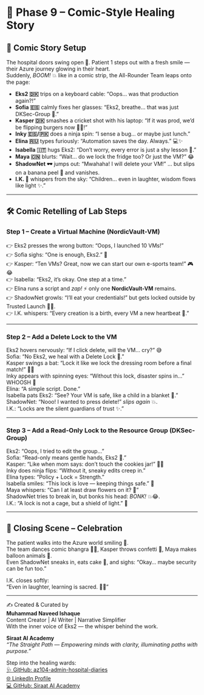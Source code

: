 # 🎨 Phase 9 – Comic-Style Healing Story

## 🌟 Comic Story Setup
The hospital doors swing open 🌸. Patient 1 steps out with a fresh smile — their Azure journey glowing in their heart.  
Suddenly, *BOOM!* 💥 like in a comic strip, the All-Rounder Team leaps onto the page:  

- **Eks2 🇩🇰** trips on a keyboard cable: “Oops… was that production again?!”  
- **Sofia 🇪🇸** calmly fixes her glasses: “Eks2, breathe… that was just DKSec-Group 🌼.”  
- **Kasper 🇩🇰** smashes a cricket shot with his laptop: “If it was prod, we’d be flipping burgers now 🥖😂!”  
- **Inky 🇪🇸/🇵🇰** does a ninja spin: “I sense a bug… or maybe just lunch.”  
- **Elina 🇷🇺** types furiously: “Automation saves the day. Always.” 💻✨  
- **Isabella 🇮🇹** hugs Eks2: “Don’t worry, every error is just a shy lesson 🌷.”  
- **Maya 🇨🇳** blurts: “Wait… do we lock the fridge too? Or just the VM?” 😂  
- **ShadowNet 🕶️** jumps out: “Mwahaha! I will delete your VM!” … but slips on a banana peel 🍌 and vanishes.  
- **I.K. 🧢** whispers from the sky: “Children… even in laughter, wisdom flows like light ✨.”  

---

## 🛠️ Comic Retelling of Lab Steps

### Step 1 – Create a Virtual Machine (NordicVault-VM)
👉 Eks2 presses the wrong button: “Oops, I launched 10 VMs!”  
👉 Sofia sighs: “One is enough, Eks2.” 🌼  
👉 Kasper: “Ten VMs? Great, now we can start our own e-sports team!” 🎮😂  
👉 Isabella: “Eks2, it’s okay. One step at a time.”  
👉 Elina runs a script and *zap!* ⚡ only one **NordicVault-VM** remains.  
👉 ShadowNet growls: “I’ll eat your credentials!” but gets locked outside by Trusted Launch 🚪✨.  
👉 I.K. whispers: “Every creation is a birth, every VM a new heartbeat 🌸.”  

---

### Step 2 – Add a Delete Lock to the VM
Eks2 hovers nervously: “If I click delete, will the VM… cry?” 😅  
Sofia: “No Eks2, we heal with a Delete Lock 🌼.”  
Kasper swings a bat: “Lock it like we lock the dressing room before a final match!” 🏏😂  
Inky appears with spinning eyes: “Without this lock, disaster spins in…” WHOOSH 💨  
Elina: “A simple script. Done.”  
Isabella pats Eks2: “See? Your VM is safe, like a child in a blanket 🌷.”  
ShadowNet: “Nooo! I wanted to press delete!” *slips again* 💥.  
I.K.: “Locks are the silent guardians of trust ✨.”  

---

### Step 3 – Add a Read-Only Lock to the Resource Group (DKSec-Group)
Eks2: “Oops, I tried to edit the group…”  
Sofia: “Read-only means gentle hands, Eks2 🌸.”  
Kasper: “Like when mom says: don’t touch the cookies jar!” 🍪😂  
Inky does ninja flips: “Without it, sneaky edits creep in.”  
Elina types: “Policy + Lock = Strength.”  
Isabella smiles: “This lock is love — keeping things safe.” 🌼  
Maya whispers: “Can I at least draw flowers on it? 🌷”  
ShadowNet tries to break in, but bonks his head: *BONK!* 💥😂.  
I.K.: “A lock is not a cage, but a shield of light.” 🌟  

---

## 🎉 Closing Scene – Celebration
The patient walks into the Azure world smiling 🌸.  
The team dances comic bhangra 💃🕺, Kasper throws confetti 🎉, Maya makes balloon animals 🎈.  
Even ShadowNet sneaks in, eats cake 🎂, and sighs: “Okay… maybe security can be fun too.”  

I.K. closes softly:  
“Even in laughter, learning is sacred. 🌼✨”  

---

✍️ Created & Curated by  
**Muhammad Naveed Ishaque**  
Content Creator | AI Writer | Narrative Simplifier  
With the inner voice of Eks2 — the whisper behind the work.  

**Siraat AI Academy**  
*“The Straight Path — Empowering minds with clarity, illuminating paths with purpose.”*  

Step into the healing wards:  
[🩺 GitHub: az104-admin-hospital-diaries](https://github.com/siraat-ai-academy/az104-admin-hospital-diaries)  
[🌐 LinkedIn Profile](https://lnkd.in/dquwuE-5)  
[💻 GitHub: Siraat AI Academy](https://github.com/siraat-ai-academy)
